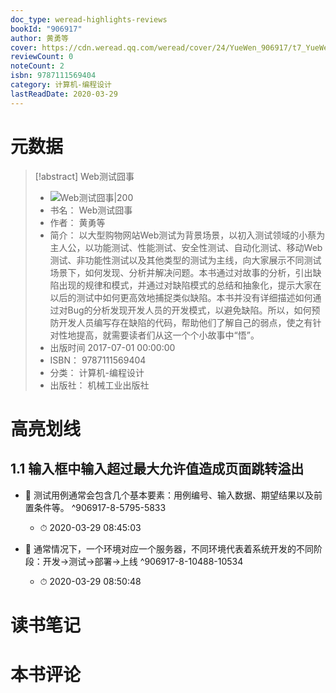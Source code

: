 ```yaml
---
doc_type: weread-highlights-reviews
bookId: "906917"
author: 黄勇等
cover: https://cdn.weread.qq.com/weread/cover/24/YueWen_906917/t7_YueWen_906917.jpg
reviewCount: 0
noteCount: 2
isbn: 9787111569404
category: 计算机-编程设计
lastReadDate: 2020-03-29
---
```

# 元数据
> [!abstract] Web测试囧事
> - ![ Web测试囧事|200](https://cdn.weread.qq.com/weread/cover/24/YueWen_906917/t7_YueWen_906917.jpg)
> - 书名： Web测试囧事
> - 作者： 黄勇等
> - 简介： 以大型购物网站Web测试为背景场景，以初入测试领域的小蔡为主人公，以功能测试、性能测试、安全性测试、自动化测试、移动Web测试、非功能性测试以及其他类型的测试为主线，向大家展示不同测试场景下，如何发现、分析并解决问题。本书通过对故事的分析，引出缺陷出现的规律和模式，并通过对缺陷模式的总结和抽象化，提示大家在以后的测试中如何更高效地捕捉类似缺陷。本书并没有详细描述如何通过对Bug的分析发现开发人员的开发模式，以避免缺陷。所以，如何预防开发人员编写存在缺陷的代码，帮助他们了解自己的弱点，使之有针对性地提高，就需要读者们从这一个个小故事中“悟”。
> - 出版时间 2017-07-01 00:00:00
> - ISBN： 9787111569404
> - 分类： 计算机-编程设计
> - 出版社： 机械工业出版社

# 高亮划线

## 1.1 输入框中输入超过最大允许值造成页面跳转溢出


- 📌 测试用例通常会包含几个基本要素：用例编号、输入数据、期望结果以及前置条件等。 ^906917-8-5795-5833
    - ⏱ 2020-03-29 08:45:03 

- 📌 通常情况下，一个环境对应一个服务器，不同环境代表着系统开发的不同阶段：开发→测试→部署→上线 ^906917-8-10488-10534
    - ⏱ 2020-03-29 08:50:48 
# 读书笔记

# 本书评论

